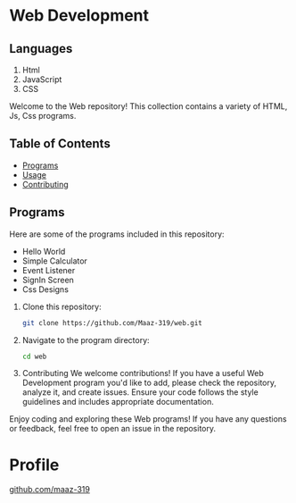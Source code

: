 # Web Development

## Languages
1. Html
2. JavaScript
3. CSS

Welcome to the Web repository! This collection contains a variety of HTML, Js, Css programs.

## Table of Contents

- [Programs](#programs)
- [Usage](#usage)
- [Contributing](#contributing)

## Programs

Here are some of the programs included in this repository:

- Hello World
- Simple Calculator
- Event Listener
- SignIn Screen
- Css Designs


1. Clone this repository:
   ```bash
   git clone https://github.com/Maaz-319/web.git
2. Navigate to the program directory:
   ```bash
   cd web
3. Contributing
We welcome contributions! If you have a useful Web Development program you'd like to add, please check the repository, analyze it, and create issues. Ensure your code follows the style guidelines and includes appropriate documentation.

Enjoy coding and exploring these Web programs! If you have any questions or feedback, feel free to open an issue in the repository.

# Profile
[github.com/maaz-319](https://github.com/Maaz-319/)
